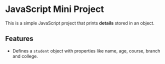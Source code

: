 # JavaScript Mini Project

This is a simple JavaScript project that prints **details** stored in an object.

## Features
- Defines a `student` object with properties like name, age, course, branch and college.


